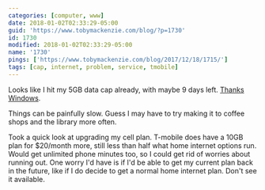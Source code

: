 ```yaml
---
categories: [computer, www]
date: 2018-01-02T02:33:29-05:00
guid: 'https://www.tobymackenzie.com/blog/?p=1730'
id: 1730
modified: 2018-01-02T02:33:29-05:00
name: '1730'
pings: ['https://www.tobymackenzie.com/blog/2017/12/18/1715/']
tags: [cap, internet, problem, service, tmobile]
---
```


Looks like I hit my 5GB data cap already, with maybe 9 days left.<!--more-->  [Thanks Windows](https://www.tobymackenzie.com/blog/2017/12/18/1715/).

Things can be painfully slow.  Guess I may have to try making it to coffee shops and the library more often.

Took a quick look at upgrading my cell plan.  T-mobile does have a 10GB plan for $20/month more, still less than half what home internet options run.  Would get unlimited phone minutes too, so I could get rid of worries about running out.  One worry I'd have is if I'd be able to get my current plan back in the future, like if I do decide to get a normal home internet plan.  Don't see it available.
